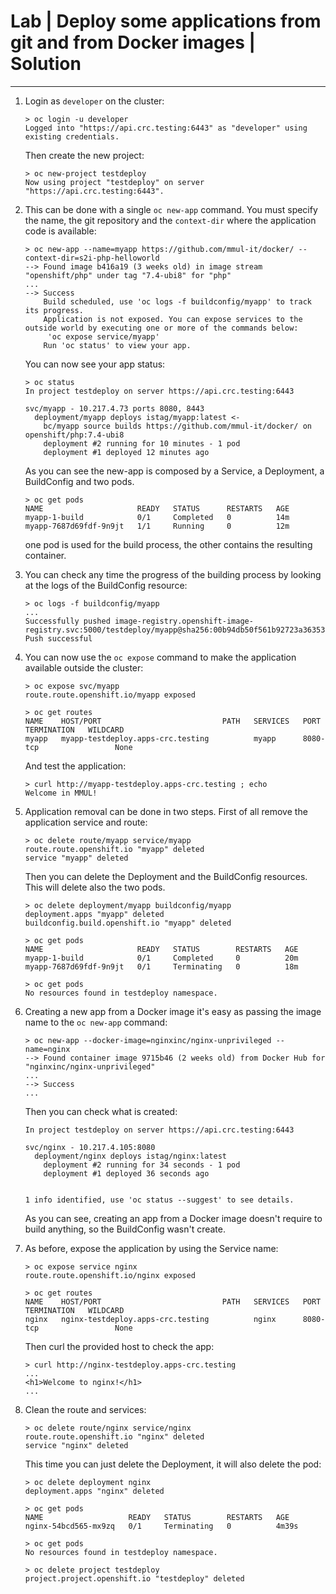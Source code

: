 # Lab | Deploy some applications from git and from Docker images | Solution

---

1. Login as `developer` on the cluster:

   ```console
   > oc login -u developer
   Logged into "https://api.crc.testing:6443" as "developer" using existing credentials.
   ```

   Then create the new project:

   ```console
   > oc new-project testdeploy
   Now using project "testdeploy" on server "https://api.crc.testing:6443".
   ```

2. This can be done with a single `oc new-app` command. You must specify the
   name, the git repository and the `context-dir` where the application code
   is available:

   ```console
   > oc new-app --name=myapp https://github.com/mmul-it/docker/ --context-dir=s2i-php-helloworld
   --> Found image b416a19 (3 weeks old) in image stream "openshift/php" under tag "7.4-ubi8" for "php"
   ...
   --> Success
       Build scheduled, use 'oc logs -f buildconfig/myapp' to track its progress.
       Application is not exposed. You can expose services to the outside world by executing one or more of the commands below:
        'oc expose service/myapp'
       Run 'oc status' to view your app.
   ```

   You can now see your app status:

   ```console
   > oc status
   In project testdeploy on server https://api.crc.testing:6443

   svc/myapp - 10.217.4.73 ports 8080, 8443
     deployment/myapp deploys istag/myapp:latest <-
       bc/myapp source builds https://github.com/mmul-it/docker/ on openshift/php:7.4-ubi8
       deployment #2 running for 10 minutes - 1 pod
       deployment #1 deployed 12 minutes ago
   ```

   As you can see the new-app is composed by a Service, a Deployment, a
   BuildConfig and two pods.

   ```console
   > oc get pods
   NAME                     READY   STATUS      RESTARTS   AGE
   myapp-1-build            0/1     Completed   0          14m
   myapp-7687d69fdf-9n9jt   1/1     Running     0          12m
   ```

   one pod is used for the build process, the other contains the resulting
   container.

3. You can check any time the progress of the building process by looking at the
   logs of the BuildConfig resource:

   ```console
   > oc logs -f buildconfig/myapp
   ...
   Successfully pushed image-registry.openshift-image-registry.svc:5000/testdeploy/myapp@sha256:00b94db50f561b92723a3635300a0f580762c159d665ca6262a3851539f77bf5
   Push successful
   ```

4. You can now use the ```oc expose``` command to make the application available
   outside the cluster:

   ```console
   > oc expose svc/myapp
   route.route.openshift.io/myapp exposed

   > oc get routes
   NAME    HOST/PORT                           PATH   SERVICES   PORT       TERMINATION   WILDCARD
   myapp   myapp-testdeploy.apps-crc.testing          myapp      8080-tcp                 None
   ```

   And test the application:

   ```console
   > curl http://myapp-testdeploy.apps-crc.testing ; echo
   Welcome in MMUL!
   ```

5. Application removal can be done in two steps. First of all remove the
   application service and route:

   ```console
   > oc delete route/myapp service/myapp
   route.route.openshift.io "myapp" deleted
   service "myapp" deleted
   ```

   Then you can delete the Deployment and the BuildConfig resources. This will
   delete also the two pods.

   ```console
   > oc delete deployment/myapp buildconfig/myapp
   deployment.apps "myapp" deleted
   buildconfig.build.openshift.io "myapp" deleted

   > oc get pods
   NAME                     READY   STATUS        RESTARTS   AGE
   myapp-1-build            0/1     Completed     0          20m
   myapp-7687d69fdf-9n9jt   0/1     Terminating   0          18m

   > oc get pods
   No resources found in testdeploy namespace.
   ```

6. Creating a new app from a Docker image it's easy as passing the image name
   to the ```oc new-app``` command:

   ```console
   > oc new-app --docker-image=nginxinc/nginx-unprivileged --name=nginx
   --> Found container image 9715b46 (2 weeks old) from Docker Hub for "nginxinc/nginx-unprivileged"
   ...
   --> Success
   ...
   ```

   Then you can check what is created:

   ```console
   In project testdeploy on server https://api.crc.testing:6443

   svc/nginx - 10.217.4.105:8080
     deployment/nginx deploys istag/nginx:latest
       deployment #2 running for 34 seconds - 1 pod
       deployment #1 deployed 36 seconds ago


   1 info identified, use 'oc status --suggest' to see details.
   ```

   As you can see, creating an app from a Docker image doesn't require to build
   anything, so the BuildConfig wasn't create.

7. As before, expose the application by using the Service name:

   ```console
   > oc expose service nginx
   route.route.openshift.io/nginx exposed

   > oc get routes
   NAME    HOST/PORT                           PATH   SERVICES   PORT       TERMINATION   WILDCARD
   nginx   nginx-testdeploy.apps-crc.testing          nginx      8080-tcp                 None
   ```

   Then curl the provided host to check the app:

   ```console
   > curl http://nginx-testdeploy.apps-crc.testing
   ...
   <h1>Welcome to nginx!</h1>
   ...
   ```

8. Clean the route and services:

   ```console
   > oc delete route/nginx service/nginx
   route.route.openshift.io "nginx" deleted
   service "nginx" deleted
   ```

   This time you can just delete the Deployment, it will also delete the pod:

   ```console
   > oc delete deployment nginx
   deployment.apps "nginx" deleted

   > oc get pods
   NAME                   READY   STATUS        RESTARTS   AGE
   nginx-54bcd565-mx9zq   0/1     Terminating   0          4m39s

   > oc get pods
   No resources found in testdeploy namespace.

   > oc delete project testdeploy
   project.project.openshift.io "testdeploy" deleted
   ```
